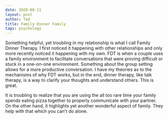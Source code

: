 ```yaml
---
date: 2020-08-11
layout: post
author: Ted
title: Family Dinner Family
tags: psychology
---
```

Something helpful, yet troubling in my relationship is what I call Family Dinner Therapy. I first noticed it happening with other relationships and only more recently noticed it happening with my own. FDT is when a couple uses a family environment to facilitate conversations that were proving difficult or stuck in a one-on-one environment. Something about the group setting allows for a more productive conversation. I have my theories as to the mechanisms of why FDT works, but in the end, dinner therapy, like talk therapy, is a way to clarify your thoughts and understand others. This is great.

It is troubling to realize that you are using the all too rare time your family spends eating pizza together to properly communicate with your partner. On the other hand, it highlights yet another wonderful aspect of family. They help with that which you can't do alone.
